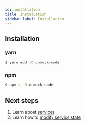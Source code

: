 ```yaml
---
id: installation
title: Installation
sidebar_label: Installation
---
```


## Installation

### yarn

```bash
$ yarn add -D unmock-node
```

### npm

```bash
$ npm i -D unmock-node
```

## Next steps

1. Learn about [services](services.md)
1. Learn how to [modify service state](state.md)
